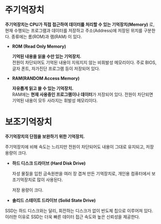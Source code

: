 # 주기억장치

**주기억장치는 CPU가 직접 접근하여 데이터를 처리할 수 있는 기억장치(Memory)** 로, 현재 수행되는 프로그램과 데이터를 저장하고 주소(Address)에 저장된 위치를 구분한다. 종류에는 롬(ROM)과 램(RAM) 이 있다.

- **ROM (Read Only Memory)**

  **기억된 내용을 읽을 수만 있는 기억장치.**  
  전원이 차단되어도 기억된 내용이 지워지지 않는 비휘발성 메모리이다.
  주로 BIOS, 글자 폰트, 자가진단 프로그램 등이 저장되어 있다.

* **RAM(RANDOM Access Memory)**

  **자유롭게 읽고 쓸 수 있는 기억장치.**  
  RAM에는 **현재 사용중인 프로그램이나 데이터**가 저장되어 있다.
  전원이 차단되면 기억된 내용이 모두 사라지는 휘발성 메모리이다.

# 보조기억장치

**주기억장치의 단점을 보완하기 위한 기억장치.**

주기억장치에 비해 속도는 느리지만 전원이 차단되어도 내용이 그대로 유지되고, 저장 용량이 크다.

- **하드 디스크 드라이브 (Hard Disk Drive)**

  자성 물질을 입힌 금속원판을 여러 장 겹쳐 만든 기억장치로, 개인용 컴퓨터에서 보조기억장치로 많이 사용된다.

  저장 용량이 크다.

* **솔리드 스테이트 드라이브 (Solid State Drive)**

SSD는 하드 디스크와는 달리, 회전하는 디스크가 없이 반도체 칩으로 이루어져 있다. 이러한 이유로 SSD는 더욱 빠른 데이터 접근 속도와 높은 신뢰성을 제공한다.

